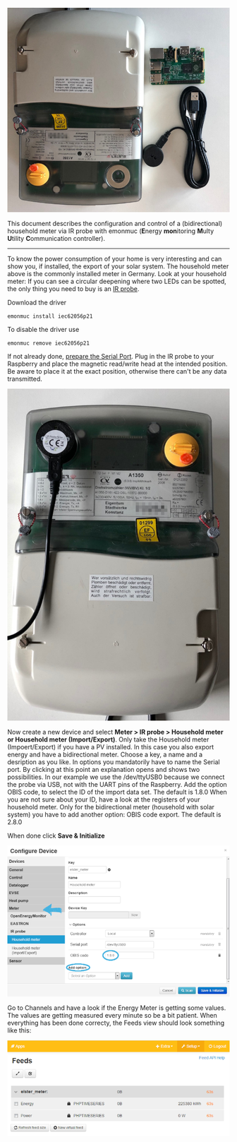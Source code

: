 ![preparation](img/metering/ir-prepare.jpg)

This document describes the configuration and control of a (bidirectional) household meter via IR probe with emonmuc (**E**nergy **mon**itoring **M**ulty **U**tility **C**ommunication controller).

---------------
To know the power consumption of your home is very interesting and can show you, if installed, the export of your solar system. 
The household meter above is the commonly installed meter in Germany. Look at your household meter: If you can see a circular deepening where two LEDs can be spotted, the only thing you need to buy is an [IR probe](https://www.amazon.de/Weidmann-Elektronik-Stromz%C3%A4hler-Infrarot-Lesekopf/dp/B01B8N0ASY/ref=sr_1_1?ie=UTF8&qid=1548773180&sr=8-1&keywords=IR+Stromz%C3%A4hler).

Download the driver

~~~
emonmuc install iec62056p21
~~~

To disable the driver use

~~~
emonmuc remove iec62056p21
~~~

If not already done, [prepare the Serial Port](https://github.com/isc-konstanz/emonmuc/blob/master/docs/LinuxSerialPort.md).
Plug in the IR probe to your Raspberry and place the magnetic read/write head at the intended position. Be aware to place it at the exact position, otherwise there can't be any data transmitted.

![hardware](img/metering/ir-probe-position.jpg)

Now create a new device and select **Meter > IR probe > Household meter or Household meter (Import/Export)**. Only take the Household meter (Impoert/Export) if you have a PV installed. In this case you also export energy and have a bidirectional meter.
Choose a key, a name and a desription as you like. In options you mandatorily have to name the Serial port. By clicking at this point an explanation opens and shows two possibilities. In our example we use the /dev/ttyUSB0 because we connect the probe via USB, not with the UART pins of the Raspberry.
Add the option OBIS code, to select the ID of the import data set. The default is 1.8.0 When you are not sure about your ID, have a look at the registers of your household meter. Only for the bidirectional meter (household with solar system) you have to add another option: OBIS code export. The default is 2.8.0

When done click **Save & Initialize**

![configure device](img/metering/device-config.png)

Go to Channels and have a look if the Energy Meter is getting some values. The values are getting measured every minute so be a bit patient. When everything has been done correcty, the Feeds view should look something like this: 

![feeds](img/metering/feed-view.png)



